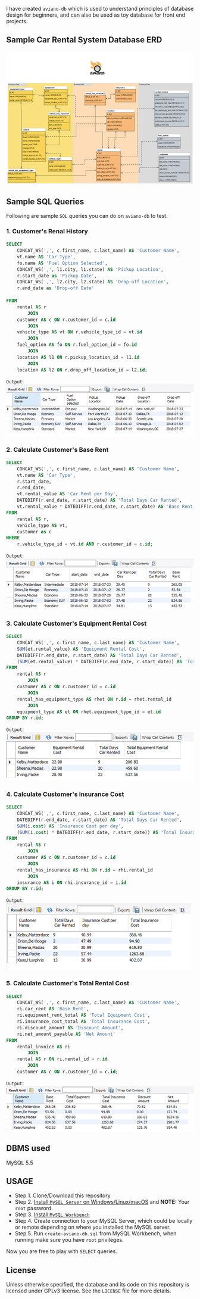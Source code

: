 I have created `aviano-db` which is used to understand principles of database design for beginners, and can also be used as toy database for front end projects. 

## Sample Car Rental System Database ERD
![car rental system erd](images/erd-design/aviano-erd.png)

## Sample SQL Queries
Following are sample `SQL` queries you can do on `aviano-db` to test.

### 1. Customer's Renal History
```sql
SELECT 
    CONCAT_WS(',', c.first_name, c.last_name) AS 'Customer Name',
    vt.name AS 'Car Type',
    fo.name AS 'Fuel Option Selected',
    CONCAT_WS(',', l1.city, l1.state) AS 'Pickup Location',
    r.start_date as 'Pickup Date',
    CONCAT_WS(',', l2.city, l2.state) AS 'Drop-off Location',
    r.end_date as 'Drop-off Date'
    
FROM
    rental AS r
        JOIN
    customer AS c ON r.customer_id = c.id
        JOIN
    vehicle_type AS vt ON r.vehicle_type_id = vt.id
        JOIN
    fuel_option AS fo ON r.fuel_option_id = fo.id
        JOIN
    location AS l1 ON r.pickup_location_id = l1.id
        JOIN
    location AS l2 ON r.drop_off_location_id = l2.id;
```
`Output`:
![](images/query_output/Result_8.PNG)

### 2. Calculate Customer's Base Rent
```sql
SELECT 
    CONCAT_WS(',', c.first_name, c.last_name) AS 'Customer Name',
    vt.name AS 'Car Type',
    r.start_date,
    r.end_date,
	vt.rental_value AS 'Car Rent per Day',
    DATEDIFF(r.end_date, r.start_date) AS 'Total Days Car Rented',
    vt.rental_value * DATEDIFF(r.end_date, r.start_date) AS 'Base Rent'
FROM
    rental AS r,
    vehicle_type AS vt,
    customer as c
WHERE
    r.vehicle_type_id = vt.id AND r.customer_id = c.id;
```
`Output`:
![](images/query_output/Result_9.PNG)

### 3. Calculate Customer's Equipment Rental Cost
```sql
SELECT 
    CONCAT_WS(',', c.first_name, c.last_name) AS 'Customer Name',
    SUM(et.rental_value) AS 'Equipment Rental Cost',
    DATEDIFF(r.end_date, r.start_date) AS 'Total Days Car Rented',
    (SUM(et.rental_value) * DATEDIFF(r.end_date, r.start_date)) AS 'Total Equipment Rental Cost'
FROM
    rental AS r
        JOIN
    customer AS c ON r.customer_id = c.id
        JOIN
    rental_has_equipment_type AS rhet ON r.id = rhet.rental_id
        JOIN
    equipment_type AS et ON rhet.equipment_type_id = et.id
GROUP BY r.id;
```
`Output`:
![](images/query_output/Result_11.PNG)

### 4. Calculate Customer's Insurance Cost
```sql
SELECT 
    CONCAT_WS(',', c.first_name, c.last_name) AS 'Customer Name',
    DATEDIFF(r.end_date, r.start_date) AS 'Total Days Car Rented',
    SUM(i.cost) AS 'Insurance Cost per day',
    (SUM(i.cost) * DATEDIFF(r.end_date, r.start_date)) AS 'Total Insurance Cost'
FROM
    rental AS r
        JOIN
    customer AS c ON r.customer_id = c.id
        JOIN
    rental_has_insurance AS rhi ON r.id = rhi.rental_id
        JOIN
    insurance AS i ON rhi.insurance_id = i.id
GROUP BY r.id;   
```
`Output`:
![](images/query_output/Result_10.PNG)

### 5. Calculate Customer's Total Rental Cost
```sql
SELECT 
    CONCAT_WS(',', c.first_name, c.last_name) AS 'Customer Name',
    ri.car_rent AS 'Base Rent',
    ri.equipment_rent_total AS 'Total Equipment Cost',
    ri.insurance_cost_total AS 'Total Insurance Cost',
    ri.discount_amount AS 'Discount Amount',
    ri.net_amount_payable AS 'Net Amount'
FROM
    rental_invoice AS ri
        JOIN
    rental AS r ON ri.rental_id = r.id
        JOIN
    customer AS c ON r.customer_id = c.id;
```
`Output`:
![](images/query_output/Result_12.PNG)

## DBMS used
MySQL 5.5

## USAGE
* Step 1. Clone/Download this repository
* Step 2. [Install `MySQL Server` on Windows/Linux/macOS](https://dev.mysql.com/downloads/mysql/) and **NOTE:** Your `root` password.
* Step 3. [Install `MySQL Workbench`](https://dev.mysql.com/downloads/workbench/)
* Step 4. Create connection to your MySQL Server, which could be locally or remote depending on where you installed the MySQL server.
* Step 5. Run `create-aviano-db.sql` from MySQL Workbench, when running make sure you have `root` privileges.

Now you are free to play with `SELECT` queries. 

## License
Unless otherwise specified, the database and its code on this repository is licensed under GPLv3 license. See the `LICENSE` file for more details.


